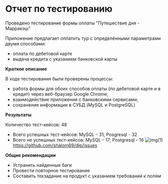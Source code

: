 # Отчет по тестированию
Проведено тестирование формы оплаты "Путешествие дня - Марракэш"

Приложение предлагает оплатить тур с определёнными параметрами двумя способами:
- оплата по дебетовой карте
- выдача кредита с указанием банковской карты

**Краткое описание**

В ходе тестирования были проверены процессы:

- работа формы для обоих способов оплаты (по дебетовой карте и в кредит) через веб-браузер Google Chrome;
- взаимодействие приложения с банковскими сервисами;
- сохранение информации в СУБД (MySQL и PostgreSQL)

**Результаты**

Количество тест-кейсов: 48
- Всего успешных тест-кейсов: MySQL - 31; Posgresql - 32
- Всего не успешных тест-кейсов: MySQL - 17; Postgresql - 16
![img(1)](https://github.com/shalom69/dip/assets/108269015/dacbf494-f16e-4484-804e-b76ce686eff3)
https://github.com/shalom69/dip/issues

**Общие рекомендации**

- Устранить найденные баги
- Провести повторное тестирование
- Составить техзадание на продукт с указанием требований к полям
